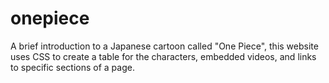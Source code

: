 # onepiece
A brief introduction to a Japanese cartoon called "One Piece", this website uses CSS to create a table for the characters, embedded videos, and links to specific sections of a page.
